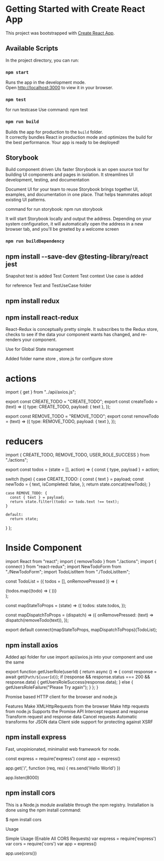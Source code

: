 # Getting Started with Create React App

This project was bootstrapped with [Create React App](https://github.com/facebook/create-react-app).

## Available Scripts

In the project directory, you can run:

### `npm start`

Runs the app in the development mode.\
Open [http://localhost:3000](http://localhost:3000) to view it in your browser.

### `npm test`

for run testcase Use command:    npm test 

### `npm run build`

Builds the app for production to the `build` folder.\
It correctly bundles React in production mode and optimizes the build for the best performance.
Your app is ready to be deployed!

## Storybook


Build component driven UIs faster
Storybook is an open source tool for building UI components and pages in isolation.
It streamlines UI development, testing, and documentation

Document UI for your team to reuse
Storybook brings together UI, examples, and documentation in one place. That helps teammates adopt existing UI patterns.

command for run storybook:    npm run storybook 

It will start Storybook locally and output the address. Depending on your system configuration, it will automatically open the address in a new browser tab, and you'll be greeted by a welcome screen

### `npm run buildDependency`

## npm install --save-dev @testing-library/react jest

Snapshot test is added
Test Content
Test context Use case is added

for reference Test and TestUseCase folder

## npm install redux

## npm install react-redux

React-Redux is conceptually pretty simple. It subscribes to the Redux store, checks to see if the data your component wants has changed, and re-renders your component.

Use for Global State management

Added folder name store , store.js for configure store

# actions

import { get } from "../api/axios.js";

export const CREATE_TODO = "CREATE_TODO";
export const createTodo = (text) => ({
type: CREATE_TODO,
payload: { text },
});

export const REMOVE_TODO = "REMOVE_TODO";
export const removeTodo = (text) => ({
type: REMOVE_TODO,
payload: { text },
});

# reducers

import { CREATE_TODO, REMOVE_TODO, USER_ROLE_SUCCESS } from "./actions";

export const todos = (state = [], action) => {
const { type, payload } = action;

switch (type) {
case CREATE_TODO: {
const { text } = payload;
const newTodo = {
text,
isCompleted: false,
};
return state.concat(newTodo);
}

    case REMOVE_TODO: {
      const { text } = payload;
      return state.filter((todo) => todo.text !== text);
    }

    default:
      return state;

}
};

# Inside Component

import React from "react";
import { removeTodo } from "./actions";
import { connect } from "react-redux";
import NewTodoForm from "./NewTodoForm";
import TodoListItem from "./TodoListItem";

const TodoList = ({ todos = [], onRemovePressed }) => (

  <div className="list-wrapper">
    <NewTodoForm />
    {todos.map((todo) => (
      <TodoListItem todo={todo} onRemovePressed={onRemovePressed} />
    ))}
  </div>
);

const mapStateToProps = (state) => ({
todos: state.todos,
});

const mapDispatchToProps = (dispatch) => ({
onRemovePressed: (text) => dispatch(removeTodo(text)),
});

export default connect(mapStateToProps, mapDispatchToProps)(TodoList);

## npm install axios

Added api folder for use import api/axios.js into your component and use the same

export function getUserRole(userId) {
return async () => {
const response = await get(`Path/${userId}`);
if (response && response.status === 200 && response.data) {
getUsersRoleSuccess(response.data);
} else {
getUsersRoleFailure("Please Try again");
}
};
}

Promise based HTTP client for the browser and node.js

Features
Make XMLHttpRequests from the browser
Make http requests from node.js
Supports the Promise API
Intercept request and response
Transform request and response data
Cancel requests
Automatic transforms for JSON data
Client side support for protecting against XSRF

## npm install express

Fast, unopinionated, minimalist web framework for node.

const express = require('express')
const app = express()

app.get('/', function (req, res) {
res.send('Hello World')
})

app.listen(8000)

## npm install cors

This is a Node.js module available through the npm registry. Installation is done using the npm install command:

$ npm install cors

Usage

Simple Usage (Enable All CORS Requests)
var express = require('express')
var cors = require('cors')
var app = express()

app.use(cors())

